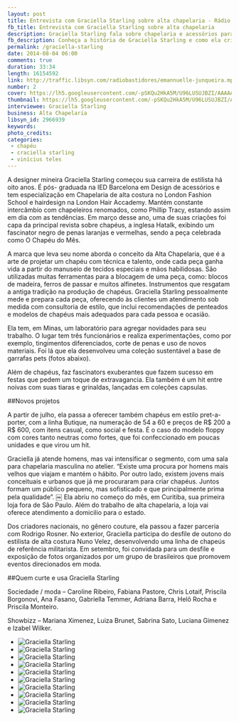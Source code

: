 ```yaml
---
layout: post
title: Entrevista com Graciella Starling sobre alta chapelaria - Rádio Bastidores
fb_title: Entrevista com Graciella Starling sobre alta chapelaria
description: Graciella Starling fala sobre chapelaria e acessórios para cabeça.
fb_description: Conheça a história de Graciella Starling e como ela criou sua marca de chapelaria.
permalink: /graciella-starling
date: 2014-08-04 06:00
comments: true
duration: 33:34
length: 16154592
link: http://traffic.libsyn.com/radiobastidores/emannuelle-junqueira.mp3
number: 2
cover: https://lh5.googleusercontent.com/-pSKQu2HkA5M/U96LUSUJBZI/AAAAAAAAANE/A5fgxJ1eePA/s800/Colecao_Versos_05_video.jpg
thumbnail: https://lh5.googleusercontent.com/-pSKQu2HkA5M/U96LUSUJBZI/AAAAAAAAANE/A5fgxJ1eePA/s800/Colecao_Versos_05_video.jpg
interviewee: Graciella Starling
business: Alta Chapelaria
libsyn_id: 2966939
keywords: 
photo_credits: 
categories:
 - chapéu
 - craciella starling
 - vinícius teles
---
```

A designer mineira Graciella
Starling começou sua carreira de estilista há oito anos. É pós- graduada na IED Barcelona em Design de acessórios e tem especialização em Chapelaria de alta costura no London Fashion School e hairdesign na London Hair Accademy. Mantém constante intercâmbio com chapeleiros renomados, como Phillip Tracy, estando assim em dia com as tendências. Em março desse ano, uma de suas criações foi capa da principal revista sobre chapéus, a inglesa Hatalk, exibindo um fascinator negro de penas laranjas e vermelhas, sendo a peça celebrada como O Chapéu do Mês.

A marca que leva seu nome aborda o conceito da Alta Chapelaria, que é a arte de projetar um chapéu com técnica e talento, onde cada peça ganha vida a partir do manuseio de tecidos especiais e mãos habilidosas. São utilizadas muitas ferramentas para a blocagem de uma peça, como: blocos de madeira, ferros de passar e muitos alfinetes. Instrumentos que resgatam a antiga tradição na produção de chapéus.
Graciella Starling pessoalmente mede e prepara cada peça, oferecendo às clientes um atendimento sob medida com consultoria de estilo, que inclui recomendações de penteados e modelos de chapéus mais adequados para cada pessoa e ocasião.

Ela tem, em Minas, um laboratório para agregar novidades para seu trabalho. O lugar tem três funcionários e realiza experimentações, como por exemplo, tingimentos diferenciados, corte de penas e uso de novos materiais. Foi lá que ela desenvolveu uma coleção sustentável a base de garrafas pets (fotos abaixo).

Além de chapéus, faz fascinators exuberantes que fazem sucesso em festas que pedem um toque de extravagancia. Ela também é um hit entre noivas com suas tiaras e grinaldas, lançadas em coleções capsulas.

##Novos projetos

A partir de julho, ela passa a oferecer também chapéus em estilo pret-a-porter, com a linha Butique, na numeração de 54 a 60 e preços de R$ 200 a R$ 600, com itens casual, como social e festa. É o caso do modelo floppy com cores tanto neutras como fortes, que foi confeccionado em poucas unidades e que virou um hit.

Graciella já atende homens, mas vai intensificar o segmento, com uma sala para chapelaria masculina no atelier. “Existe uma procura por homens mais velhos que viajam e mantém o hábito. Por outro lado, existem jovens mais conceituais e urbanos que já me procuraram para criar chapéus. Juntos formam um público pequeno, mas sofisticado e que principalmente prima pela qualidade”.
￼
Ela abriu no começo do mês, em Curitiba, sua primeira loja fora de São Paulo. Além do trabalho de alta chapelaria, a loja vai oferece atendimento a domicilio para o estado.

Dos criadores nacionais, no gênero couture, ela passou a fazer parceria com Rodrigo Rosner. No exterior, Graciella participa do desfile de outono do estilista de alta costura Nuno Velez, desenvolvendo uma linha de chapeús de referência militarista. Em setembro, foi convidada para um desfile e exposição de fotos organizados por um grupo de brasileiros que promovem eventos direcionados em moda.

##Quem curte e usa Graciella Starling

Sociedade / moda – Caroline Ribeiro, Fabiana Pastore, Chris Lotaif, Priscila Borgonovi, Ana Fasano, Gabriella Temmer, Adriana Barra, Helô Rocha e Priscila Monteiro.

Showbizz – Mariana Ximenez, Luiza Brunet, Sabrina Sato, Luciana Gimenez e Izabel Wilker.

* ![Graciella Starling][foto1]
* ![Graciella Starling][foto2]
* ![Graciella Starling][foto3]
* ![Graciella Starling][foto4]
* ![Graciella Starling][foto5]
* ![Graciella Starling][foto6]
* ![Graciella Starling][foto7]
* ![Graciella Starling][foto8]
* ![Graciella Starling][foto9]
* ![Graciella Starling][foto10]

[foto1]:  https://lh4.googleusercontent.com/-cfRQOpvogpQ/U92oTgWwMeI/AAAAAAAAAH8/eBP6bEn2_oU/s800/Colecao_5X.jpg "Graciella Starling."
[foto2]:  https://lh6.googleusercontent.com/-_TQOOYFVKiY/U92oYbE_irI/AAAAAAAAAI8/o4JCiR4MFPU/s800/Colecao_Versos_01.jpg "Graciella Starling."
[foto3]:  https://lh6.googleusercontent.com/-XaihkB9NOeM/U92oWXZzcLI/AAAAAAAAAIk/KQfH0PuKark/s800/Colecao_Poesias_08.jpg "Graciella Starling."
[foto4]:  https://lh6.googleusercontent.com/-09rnkzJwl7k/U92oRoyKnpI/AAAAAAAAAHk/-XIJ_opnUWo/s800/Colecao_Poesias_01.jpg "Graciella Starling."
[foto5]:  https://lh3.googleusercontent.com/-UIP7J38485M/U92oUp0vf0I/AAAAAAAAAIQ/YE4cQ8UAbX0/s800/Colecao_Poesias_05.jpg "Graciella Starling."
[foto6]:  https://lh5.googleusercontent.com/-fpOW_qywdmc/U92ohUZ-mBI/AAAAAAAAAKM/M151d6a8qyM/s800/Colecao_Versos_11.jpg "Graciella Starling."
[foto7]:  https://lh3.googleusercontent.com/--mdcnvia7z4/U92oVQ9oIqI/AAAAAAAAAIY/IVwpCZnuwwo/s800/Colecao_Poesias_07.jpg "Graciella Starling."
[foto8]:  https://lh5.googleusercontent.com/-OvK2CySLarA/U92oX2DMihI/AAAAAAAAAI4/f17oN98M9JY/s800/Colecao_Poesias_10.jpg "Graciella Starling."
[foto9]:  https://lh5.googleusercontent.com/-55s5YVgDlrg/U92oW5TAGXI/AAAAAAAAAIo/S3z66kbEY24/s800/Colecao_Poesias_09.jpg "Graciella Starling."
[foto10]: https://lh5.googleusercontent.com/-DYxkFPOmEmc/U92oaYkqeYI/AAAAAAAAAMs/MnadmtMATZI/s800/Colecao_Versos_03.jpg "Graciella Starling."